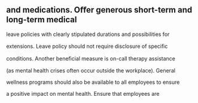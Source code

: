 ## and medications. Oﬀer generous short-term and long-term medical

leave policies with clearly stipulated durations and possibilities for

extensions. Leave policy should not require disclosure of speciﬁc

conditions. Another beneﬁcial measure is on-call therapy assistance

(as mental health crises often occur outside the workplace). General

wellness programs should also be available to all employees to ensure

a positive impact on mental health. Ensure that employees are
